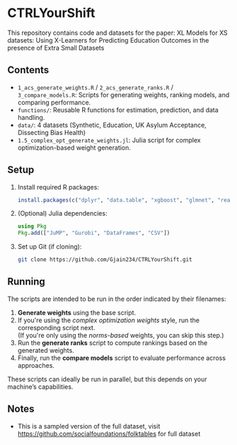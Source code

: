 # CTRLYourShift

This repository contains code and datasets for the paper: XL Models for XS datasets: Using X-Learners for Predicting Education Outcomes in the presence of Extra Small Datasets
## Contents

- `1_acs_generate_weights.R` / `2_acs_generate_ranks.R` / `3_compare_models.R`: Scripts for generating weights, ranking models, and comparing performance.
- `functions/`: Reusable R functions for estimation, prediction, and data handling.
- `data/`: 4 datasets (Synthetic, Education, UK Asylum Acceptance, Dissecting Bias Health)
- `1.5_complex_opt_generate_weights.jl`: Julia script for complex optimization-based weight generation.

## Setup

1. Install required R packages:
    ```R
    install.packages(c("dplyr", "data.table", "xgboost", "glmnet", "readr"))
    ```

2. (Optional) Julia dependencies:
    ```julia
    using Pkg
    Pkg.add(["JuMP", "Gurobi", "DataFrames", "CSV"])
    ```

3. Set up Git (if cloning):
    ```bash
    git clone https://github.com/Gjain234/CTRLYourShift.git
    ```
## Running

The scripts are intended to be run in the order indicated by their filenames:

1. **Generate weights** using the base script.
2. If you're using the *complex optimization weights* style, run the corresponding script next.  
   (If you're only using the *norms-based* weights, you can skip this step.)
3. Run the **generate ranks** script to compute rankings based on the generated weights.
4. Finally, run the **compare models** script to evaluate performance across approaches.

These scripts can ideally be run in parallel, but this depends on your machine’s capabilities.


## Notes

- This is a sampled version of the full dataset, visit https://github.com/socialfoundations/folktables for full dataset
